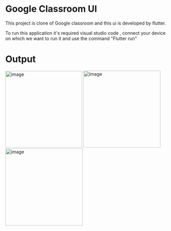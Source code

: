 # Google Classroom UI

This project is clone of Google classroom and this ui is  developed by flutter.

To run this application it's required visual studio code , connect your device on which we want to run it and use the command
"Flutter run"

# Output 
<img width="239" alt="image" src="https://user-images.githubusercontent.com/98281711/178155555-156074d2-e5d1-4463-a609-488c97f1ba23.png">
<img width="240" alt="image" src="https://user-images.githubusercontent.com/98281711/178155524-1632b1d7-b67d-4032-8153-8bc309c38b14.png">
<img width="241" alt="image" src="https://user-images.githubusercontent.com/98281711/178155546-96f529bb-15b9-4af3-9ee7-41cd34504edd.png">


